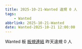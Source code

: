 ```yaml
---
title: 2025-10-21-Wanted 違規 0 人
tags:
    - Wanted
abbrlink: 2025-10-21-Wanted
date: Wanted-2025-10-21 12:00:00
---
```

Wanted 板 [板規連結](https://www.ptt.cc/bbs/Wanted/M.1608829773.A.D3B.html)
昨天違規 0 人
